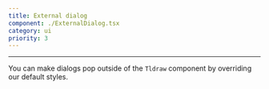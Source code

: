 ```yaml
---
title: External dialog
component: ./ExternalDialog.tsx
category: ui
priority: 3
---
```


---

You can make dialogs pop outside of the `Tldraw` component by overriding our default styles.
